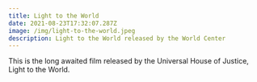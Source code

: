```yaml
---
title: Light to the World
date: 2021-08-23T17:32:07.287Z
image: /img/light-to-the-world.jpeg
description: Light to the World released by the World Center
---
```

This is the long awaited film released by the Universal House of Justice, Light to the World.